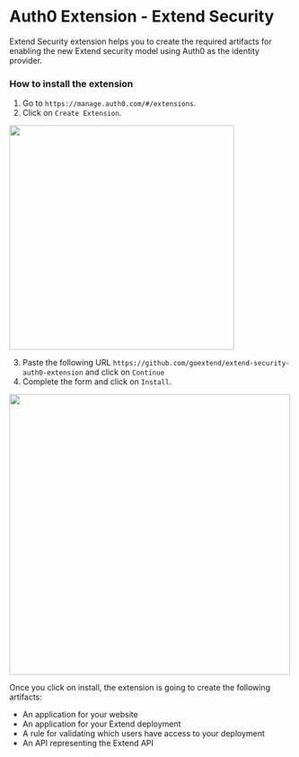 # Auth0 Extension - Extend Security

Extend Security extension helps you to create the required artifacts for enabling the new Extend security model using Auth0 as the identity provider.

### How to install the extension

1. Go to `https://manage.auth0.com/#/extensions`.
2. Click on `Create Extension`.

  <img src="https://user-images.githubusercontent.com/302314/41181037-c1100452-6b46-11e8-9e57-f73b1aad02b8.png" width="400"/>

3. Paste the following URL `https://github.com/goextend/extend-security-auth0-extension` and click on `Continue`
4. Complete the form and click on `Install`.

<img width="500" src="https://user-images.githubusercontent.com/302314/41180953-68400656-6b46-11e8-95af-4ad01f96c6df.png"/>

Once you click on install, the extension is going to create the following artifacts:

- An application for your website
- An application for your Extend deployment
- A rule for validating which users have access to your deployment
- An API representing the Extend API
